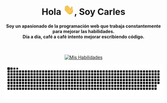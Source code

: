 <div align="center">
<h1 align="center">Hola <img width="35" src="https://github.com/1999AZZAR/1999AZZAR/blob/main/resources/img/waving.gif">, Soy Carles</h1>
<h4 align="center">Soy un apasionado de la programación web que trabaja constantemente para mejorar las habilidades. <br/> Día a día, café a café intento mejorar escribiendo código.</h4>
</div>
<br/>
<div align="center">
  
[![Mis Habilidades](https://skillicons.dev/icons?i=vue,angular,html,css,javascript,php,laravel&perline=10)](https://skillicons.dev)
    
</div>

<div align="center">
  <a href="https://carvar.es">
  <img  src="https://github.com/1999AZZAR/1999AZZAR/blob/main/resources/img/grid-snake.svg"
       alt="snake" /></a>
</div>

<!--
Autores de la template: 
- [1999azzar](https://github.com/1999azzar)
-->

